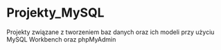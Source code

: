 # Projekty_MySQL
Projekty związane z tworzeniem baz danych oraz ich modeli przy użyciu MySQL Workbench oraz phpMyAdmin
